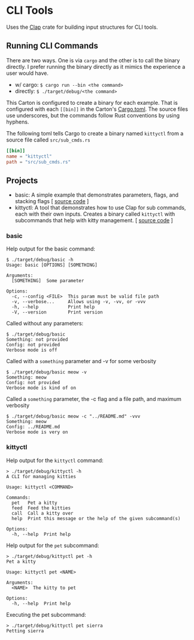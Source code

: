 # CLI Tools

Uses the [Clap](https://docs.rs/clap/latest/clap/) crate for building input structures for CLI tools.

## Running CLI Commands

There are two ways. One is via `cargo` and the other is to call the binary directly. I prefer running the binary directly as it mimics the experience a user would have.

* w/ cargo: `$ cargo run --bin <the command>`
* directly: `$ ./target/debug/<the command>`

This Carton is configured to create a binary for each example. That is configured with each `[[bin]]` in the Carton's [Cargo.toml](Cargo.toml). The source files use underscores, but the commands follow Rust conventions by using hyphens.

The following toml tells Cargo to create a binary named `kittyctl` from a source file called `src/sub_cmds.rs`

```toml
[[bin]]
name = "kittyctl"
path = "src/sub_cmds.rs"
```

## Projects

* basic: A simple example that demonstrates parameters, flags, and stacking flags [ [source code](src/basic.rs) ]
* kittyctl: A tool that demonstrates how to use Clap for sub commands, each with their own inputs. Creates a binary called `kittyctl` with subcommands that help with kitty management. [ [source code](src/sub_cmds.rs) ]

### basic

Help output for the basic command:

```shell
$ ./target/debug/basic -h
Usage: basic [OPTIONS] [SOMETHING]

Arguments:
  [SOMETHING]  Some parameter

Options:
  -c, --config <FILE>  This param must be valid file path
  -v, --verbose...     Allows using -v, -vv, or -vvv
  -h, --help           Print help
  -V, --version        Print version
```

Called without any parameters:

```shell
$ ./target/debug/basic
Something: not provided
Config: not provided
Verbose mode is off
```

Called with a `something` parameter and -v for some verbosity

```shell
$ ./target/debug/basic meow -v
Something: meow
Config: not provided
Verbose mode is kind of on
```

Called a `something` parameter, the -c flag and a file path, and maximum verbosity

```shell
$ ./target/debug/basic meow -c "../README.md" -vvv
Something: meow
Config: ../README.md
Verbose mode is very on
```

### kittyctl

Help output for the `kittyctl` command:

```shell
> ./target/debug/kittyctl -h
A CLI for managing kitties

Usage: kittyctl <COMMAND>

Commands:
  pet   Pet a kitty
  feed  Feed the kitties
  call  Call a kitty over
  help  Print this message or the help of the given subcommand(s)

Options:
  -h, --help  Print help
```

Help output for the `pet` subcommand:

```shell
> ./target/debug/kittyctl pet -h
Pet a kitty

Usage: kittyctl pet <NAME>

Arguments:
  <NAME>  The kitty to pet

Options:
  -h, --help  Print help
```

Executing the pet subcommand:

```shell
> ./target/debug/kittyctl pet sierra
Petting sierra
```

